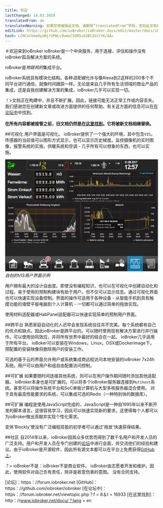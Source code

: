 ```yaml
---
title: 欢迎
lastChanged: 14.03.2019
translatedFrom: de
translatedWarning: 如果您想编辑此文档，请删除“translatedFrom”字段，否则此文档将再次自动翻译
editLink: https://github.com/ioBroker/ioBroker.docs/edit/master/docs/zh-cn/README.md
hash: LCHCatkmoOyoNjrSPWLc0umuC5dR5s62Bl3UittK/QA=
---
```

＃欢迎来到ioBroker
ioBroker是一个中央服务，用于连接，评估和操作没有ioBroker孤岛解决方案的系统。

ioBroker是*物联网的*集成平台。

ioBroker系统具有模块化结构。各种*适配器*允许与像Alexa到Z这样的200多个不同平台进行通信，就像时间跟踪一样。无论是来自几乎所有生活领域的商业产品的集成，还是自我创建解决方案的集成，ioBroker几乎可以实现一切。

！&gt;文档正在构建中，并且不断扩展。因此，链接可能无法正常工作或内容丢失。我们感谢您在创建新文章或改进方面提供的任何帮助。有关这方面的信息可以在[在论坛中](https://forum.iobroker.net)中找到。 <br><br> **在所有内容都被接管之前，旧文档仍然是[在这里找到](http://www.iobroker.net)。它将被新文档相继替换。**

##可视化
用户界面是可视化。 ioBroker提供了一个强大的环境，其中包含`VIS`。
传感器的当前值可以图形方式显示，也可以显示历史梯度。监控摄像机的实时图像，报警系统的实施，供暖系统和空调 - 几乎所有可以想象的东西，也可以实施。

![VIS](../de/media/vis2.png)*自创的VIS用户界面示例*

用户拥有最大的设计自由度。即使没有编程知识，也可以在可视化中创建自动化和过程。易于使用的预制构建块有助于用户。但不仅可以显示信息。通过可视化界面也可以快速实现设备控制。界面的操作可适用于各种设备 - 从智能手机到具有触摸功能的墙壁平板电脑到个人计算机 - 一切都可以通过简单的拖放实现。

使用材料适配器或HabPanel适配器可以快速实现简单的预制用户界面。

##跨平台
熟悉家庭自动化的人迟早会发现系统往往并不完美。每个系统都有自己的优点和缺点。因此ioBroker是跨平台的。可以随时使用现有解决方案进行并行操作。可以使用协同效应，并将所有世界中最好的结合在一起。 IoBroker几乎适用于所有平台。 ioBoker可以安装在Windows，Linux，OSX或Dockerimage下。预配置的安装映像将删除用户的安装工作。

可选的基于云的界面允许用户或系统集成商远程访问本地安装的ioBroker 7x24h系统。用户可以由用户和组自由配置访问控制。

##可扩展
如果要随时间连接其他系统，则可以在用户操作期间随时添加其他适配器。 IoBroker本身也是可扩展的。可以将多个ioBroker服务器连接到`Mutihost`系统。甚至可以将操作系统平台和SoC单板计算机与大型多核服务器混合使用。
对于具有最高性能要求的系统，可以集成可选的Redis（一种特别快的数据库）。

##可扩展
编程是使用JavaScript完成的，JavaScript是一种自1995年以来不断开发的脚本语言。这很容易学习，因此可以快速实现新的要求。这使得每个人都可以为ioBroker做出贡献并实现个性化需求。

变体'Blockly'使没有广泛编程技能的初学者可以通过'拖放'快速获得结果。

##社区
自2014年以来，ioBroker因其众多优势而得到了数千名用户和开发人员的广泛支持。用户和开发人员在专门创建的[论坛](https://forum.iobroker.net)中进行会面，并交流他们的经验和建议。由于ioBroker是开源软件，因此所有源文本都可以在平台上免费获得[GitHub上](https://github.com/ioBroker)。

？> ioBroker不是：ioBroker不是商业软件。 ioBroker由志愿者开发和维护。因此，使用软件对自己负有责任，除非是故意伤害的意图。
没有合同支持。

[论坛]：https：//forum.iobroker.net [GitHub]：https：//github.com/iobroker/iobroker [在论坛中]：https：//forum.iobroker.net/viewtopic.php？f = 8＆t = 16933 [在这里找到]：http：//www.iobroker.net/docu/？lang = en
